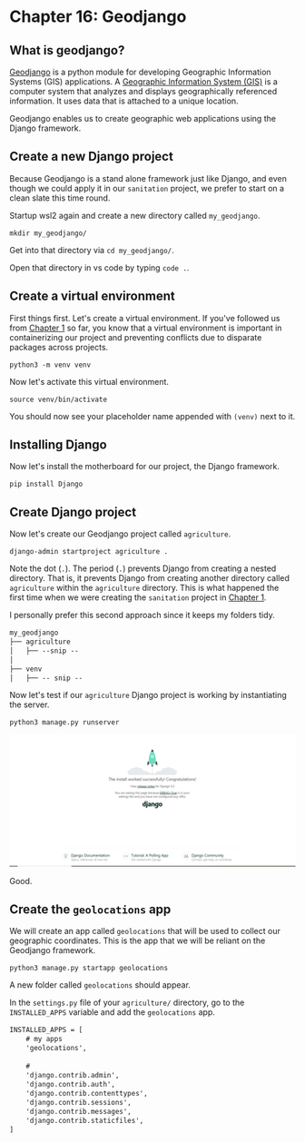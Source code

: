 # Chapter 16: Geodjango

## What is geodjango?

[Geodjango](https://www.lifeingis.com/geodjango-tutorial-series/?mode=grid) is a python module for developing Geographic Information Systems (GIS) applications. A [Geographic Information System (GIS)](https://www.usgs.gov/faqs/what-a-geographic-information-system-gis) is a computer system that analyzes and displays geographically referenced information. It uses data that is attached to a unique location.

Geodjango enables us to create geographic web applications using the Django framework. 

## Create a new Django project 

Because Geodjango is a stand alone framework just like Django, and even though we could apply it in our `sanitation` project, we prefer to start on a clean slate this time round. 

Startup wsl2 again and create a new directory called `my_geodjango`.

```
mkdir my_geodjango/
```

Get into that directory via `cd my_geodjango/`. 

Open that directory in vs code by typing `code .`.

## Create a virtual environment

First things first. Let's create a virtual environment. If you've followed us from [Chapter 1](#create-a-virtual-environment) so far, you know that a virtual environment is important in containerizing our project and preventing conflicts due to disparate packages across projects. 

```
python3 -m venv venv
```

Now let's activate this virtual environment. 

```
source venv/bin/activate
```

You should now see your placeholder name appended with `(venv)` next to it. 

## Installing Django 

Now let's install the motherboard for our project, the Django framework.

```
pip install Django
```

## Create Django project

Now let's create our Geodjango project called `agriculture`. 

```
django-admin startproject agriculture .
```

Note the dot (`.`). The period (`.`) prevents Django from creating a nested directory. That is, it prevents Django from creating another directory called `agriculture` within the `agriculture` directory. This is what happened the first time when we were creating the `sanitation` project in [Chapter 1](#create-a-new-django-project).

I personally prefer this second approach since it keeps my folders tidy. 

```
my_geodjango
├── agriculture
│   ├── --snip --
│   
├── venv
│   ├── -- snip --

```

Now let's test if our `agriculture` Django project is working by instantiating the server.

```
python3 manage.py runserver

```

![Geodjango server](images/geodjango_server.PNG)

Good.

## Create the `geolocations` app

We will create an app called `geolocations` that will be used to collect our geographic coordinates. This is the app that we will be reliant on the Geodjango framework.

```
python3 manage.py startapp geolocations

```

A new folder called `geolocations` should appear.

In the `settings.py` file of your `agriculture/` directory, go to the `INSTALLED_APPS` variable and add the `geolocations` app.

```
INSTALLED_APPS = [
    # my apps
    'geolocations',

    #
    'django.contrib.admin',
    'django.contrib.auth',
    'django.contrib.contenttypes',
    'django.contrib.sessions',
    'django.contrib.messages',
    'django.contrib.staticfiles',
]

```








